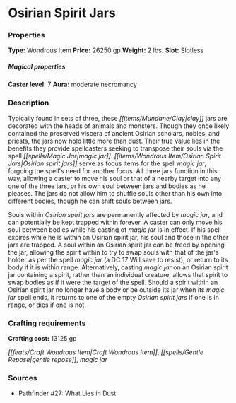 ﻿---
Title: "Osirian Spirit Jars"
Type: "Wondrous Item"
Price: "26250 gp"
Weight: "2 lbs."
Slot: "Slotless"
Caster level: "7"
Aura: "moderate necromancy"
Description: |
  "Typically found in sets of three, these clay jars are decorated with the heads of animals and monsters. Though they once likely contained the preserved viscera of ancient Osirian scholars, nobles, and priests, the jars now hold little more than dust. Their true value lies in the benefits they provide spellcasters seeking to transpose their souls via the spell _magic jar_. _Osirian spirit jars_ serve as focus items for the spell _magic jar_, forgoing the spell's need for another focus. All three jars function in this way, allowing a caster to move his soul or that of a nearby target into any one of the three jars, or his own soul between jars and bodies as he pleases. The jars do not allow him to shuffle souls other than his own into different bodies, though he can shift souls between jars.
  Souls within _Osirian spirit jars_ are permanently affected by _magic jar_, and can potentially be kept trapped within forever. A caster can only move his soul between bodies while his casting of _magic jar_ is in effect. If his spell expires while he is within an _Osirian spirit jar_, his soul and those in the other jars are trapped. A soul within an _Osirian spirit jar_ can be freed by opening the jar, allowing the spirit within to try to swap souls with that of the jar's holder as per the spell _magic jar_ (a DC 17 Will save to resist), or return to its body if it is within range. Alternatively, casting _magic jar_ on an _Osirian spirit jar_ containing a spirit, rather than an individual creature, allows that spirit to swap bodies as if it were the target of the spell. Should a spirit within an _Osirian spirit jar_ no longer have a body or be outside its jar when its _magic jar_ spell ends, it returns to one of the empty _Osirian spirit jars_ if one is in range, or dies if one is not."
Crafting cost: "13125 gp"
Sources: "['Pathfinder #27: What Lies in Dust']"
---

# Osirian Spirit Jars

### Properties

**Type:** Wondrous Item **Price:** 26250 gp **Weight:** 2 lbs. **Slot:** Slotless

##### Magical properties

**Caster level:** 7 **Aura:** moderate necromancy

### Description

Typically found in sets of three, these _[[items/Mundane/Clay|clay]]_ jars are decorated with the heads of animals and monsters. Though they once likely contained the preserved viscera of ancient Osirian scholars, nobles, and priests, the jars now hold little more than dust. Their true value lies in the benefits they provide spellcasters seeking to transpose their souls via the spell _[[spells/Magic Jar|magic jar]]_. _[[items/Wondrous Item/Osirian Spirit Jars|Osirian spirit jars]]_ serve as focus items for the spell _magic jar_, forgoing the spell's need for another focus. All three jars function in this way, allowing a caster to move his soul or that of a nearby target into any one of the three jars, or his own soul between jars and bodies as he pleases. The jars do not allow him to shuffle souls other than his own into different bodies, though he can shift souls between jars.

Souls within _Osirian spirit jars_ are permanently affected by _magic jar_, and can potentially be kept trapped within forever. A caster can only move his soul between bodies while his casting of _magic jar_ is in effect. If his spell expires while he is within an Osirian spirit jar, his soul and those in the other jars are trapped. A soul within an Osirian spirit jar can be freed by opening the jar, allowing the spirit within to try to swap souls with that of the jar's holder as per the spell _magic jar_ (a DC 17 Will save to resist), or return to its body if it is within range. Alternatively, casting _magic jar_ on an Osirian spirit jar containing a spirit, rather than an individual creature, allows that spirit to swap bodies as if it were the target of the spell. Should a spirit within an Osirian spirit jar no longer have a body or be outside its jar when its _magic jar_ spell ends, it returns to one of the empty _Osirian spirit jars_ if one is in range, or dies if one is not.

### Crafting requirements

**Crafting cost:** 13125 gp

_[[feats/Craft Wondrous Item|Craft Wondrous Item]]_, _[[spells/Gentle Repose|gentle repose]]_, _magic jar_

### Sources

* Pathfinder #27: What Lies in Dust